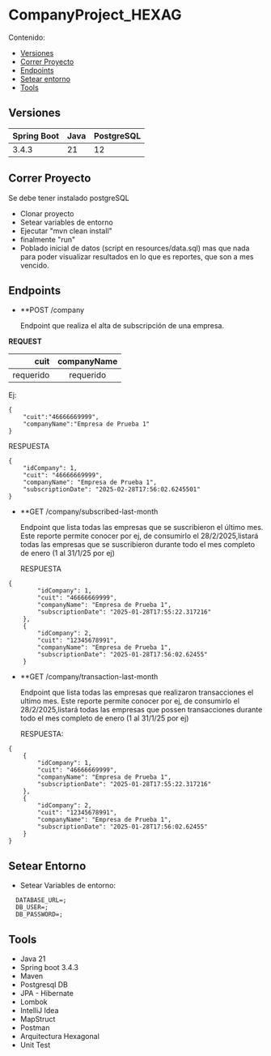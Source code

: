 # CompanyProject_HEXAG 
Contenido:

- [Versiones](#versiones)
- [Correr Proyecto](#correr-proyecto)
- [Endpoints](#endpoints)
- [Setear entorno](#setear-entorno)
- [Tools](#tools)

## Versiones

| Spring Boot | Java | PostgreSQL |
|-------------|------|------------|
|  3.4.3      |  21  |     12     |

## Correr Proyecto

Se debe tener instalado postgreSQL

- Clonar proyecto
- Setear variables de entorno
- Ejecutar "mvn clean install"
- finalmente "run"
- Poblado inicial de datos (script en resources/data.sql) mas que nada para poder visualizar resultados en lo que es reportes, que son a mes vencido.

## Endpoints

- **POST /company
  
    Endpoint que realiza el alta de subscripción de una empresa.

**REQUEST**

|          cuit | companyName |                                                                                                                                              
| -------------:|:-----------:|
|     requerido |   requerido |   


Ej:


```
{
    "cuit":"46666669999",
    "companyName":"Empresa de Prueba 1"
}
```

  RESPUESTA


```
{
    "idCompany": 1,
    "cuit": "46666669999",
    "companyName": "Empresa de Prueba 1",
    "subscriptionDate": "2025-02-28T17:56:02.6245501"
}

```



- **GET /company/subscribed-last-month
  
    Endpoint que lista todas las empresas que se suscribieron el último mes. Este reporte permite conocer por ej, de consumirlo el 28/2/2025,listará todas las empresas que se suscribieron durante todo el mes completo de enero (1 al 31/1/25 por ej)

  RESPUESTA

  
```
{
        "idCompany": 1,
        "cuit": "46666669999",
        "companyName": "Empresa de Prueba 1",
        "subscriptionDate": "2025-01-28T17:55:22.317216"
    },
    {
        "idCompany": 2,
        "cuit": "12345678991",
        "companyName": "Empresa de Prueba 1",
        "subscriptionDate": "2025-01-28T17:56:02.62455"
    }
```


- **GET /company/transaction-last-month
  
   Endpoint que lista todas las empresas que realizaron transacciones el ultimo mes. Este reporte permite conocer por ej, de consumirlo el 28/2/2025,listará todas las empresas que possen transacciones durante todo el mes completo de enero (1 al 31/1/25 por ej)


  RESPUESTA:

  
```
{
    {
        "idCompany": 1,
        "cuit": "46666669999",
        "companyName": "Empresa de Prueba 1",
        "subscriptionDate": "2025-01-28T17:55:22.317216"
    },
    {
        "idCompany": 2,
        "cuit": "12345678991",
        "companyName": "Empresa de Prueba 1",
        "subscriptionDate": "2025-01-28T17:56:02.62455"
    }
}
```


## Setear Entorno

- Setear Variables de entorno:
  
  
```
  DATABASE_URL=;
  DB_USER=;
  DB_PASSWORD=;
```



## Tools

- Java 21
- Spring boot 3.4.3 
- Maven
- Postgresql DB
- JPA - Hibernate
- Lombok
- IntelliJ Idea
- MapStruct
- Postman
- Arquitectura Hexagonal
- Unit Test
